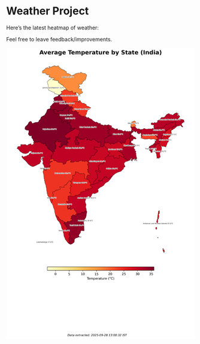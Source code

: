 # Weather Project

Here’s the latest heatmap of weather:

Feel free to leave feedback/improvements.

![India Heatmap](docs/assets/india_heatmap.png?v=D8E41B)
